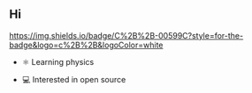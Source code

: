 ## Hi 

https://img.shields.io/badge/C%2B%2B-00599C?style=for-the-badge&logo=c%2B%2B&logoColor=white

- ⚛️ Learning physics

- 💻 Interested in open source

<!--
**Oscrt/Oscrt** is a ✨ _special_ ✨ repository because its `README.md` (this file) appears on your GitHub profile.

Here are some ideas to get you started:

- 🔭 I’m currently working on ...
- 🌱 I’m currently learning ...
- 👯 I’m looking to collaborate on ...
- 🤔 I’m looking for help with ...
- 💬 Ask me about ...
- 📫 How to reach me: ...
- 😄 Pronouns: ...
- ⚡ Fun fact: ...
-->
